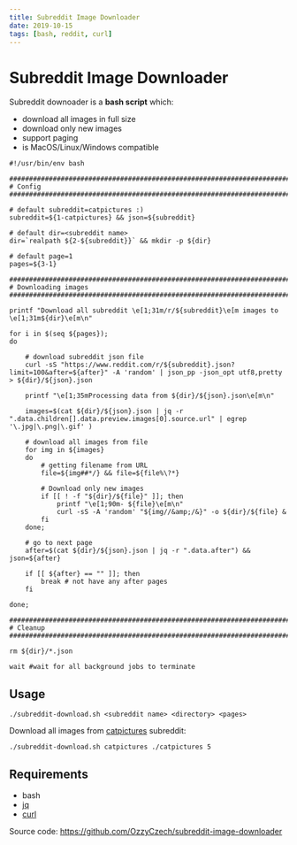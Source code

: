 ```yaml
---
title: Subreddit Image Downloader
date: 2019-10-15
tags: [bash, reddit, curl]
---
```



# Subreddit Image Downloader

Subreddit downoader is a **bash script** which:

* download all images in full size
* download only new images
* support paging
* is MacOS/Linux/Windows compatible

```shell
#!/usr/bin/env bash

###############################################################################
# Config
###############################################################################

# default subreddit=catpictures :)
subreddit=${1-catpictures} && json=${subreddit}

# default dir=<subreddit name>
dir=`realpath ${2-${subreddit}}` && mkdir -p ${dir}

# default page=1
pages=${3-1} 

###############################################################################
# Downloading images
###############################################################################

printf "Download all subreddit \e[1;31m/r/${subreddit}\e[m images to \e[1;31m${dir}\e[m\n"

for i in $(seq ${pages});
do

	# download subreddit json file
	curl -sS "https://www.reddit.com/r/${subreddit}.json?limit=100&after=${after}" -A 'random' | json_pp -json_opt utf8,pretty > ${dir}/${json}.json

	printf "\e[1;35mProcessing data from ${dir}/${json}.json\e[m\n"

	images=$(cat ${dir}/${json}.json | jq -r ".data.children[].data.preview.images[0].source.url" | egrep '\.jpg|\.png|\.gif' )

	# download all images from file
	for img in ${images}
	do
		# getting filename from URL
		file=${img##*/} && file=${file%\?*}

		# Download only new images
		if [[ ! -f "${dir}/${file}" ]]; then
			printf "\e[1;90m- ${file}\e[m\n"
			curl -sS -A 'random' "${img//&amp;/&}" -o ${dir}/${file} &
		fi
	done;

	# go to next page
	after=$(cat ${dir}/${json}.json | jq -r ".data.after") && json=${after}

	if [[ ${after} == "" ]]; then
		break # not have any after pages
	fi

done;

###############################################################################
# Cleanup
###############################################################################

rm ${dir}/*.json

wait #wait for all background jobs to terminate
```

## Usage 

```shell
./subreddit-download.sh <subreddit name> <directory> <pages>
```

Download all images from [catpictures](https://www.reddit.com/r/catpictures/) subreddit:

```shell
./subreddit-download.sh catpictures ./catpictures 5
```

## Requirements

- bash
- [jq](https://stedolan.github.io/jq/download/)
- [curl](https://curl.haxx.se/download.html)

Source code: https://github.com/OzzyCzech/subreddit-image-downloader
